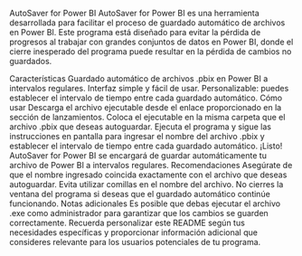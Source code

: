 AutoSaver for Power BI
AutoSaver for Power BI es una herramienta desarrollada para facilitar el proceso de guardado automático de archivos en Power BI. Este programa está diseñado para evitar la pérdida de progresos al trabajar con grandes conjuntos de datos en Power BI, donde el cierre inesperado del programa puede resultar en la pérdida de cambios no guardados.

Características
Guardado automático de archivos .pbix en Power BI a intervalos regulares.
Interfaz simple y fácil de usar.
Personalizable: puedes establecer el intervalo de tiempo entre cada guardado automático.
Cómo usar
Descarga el archivo ejecutable desde el enlace proporcionado en la sección de lanzamientos.
Coloca el ejecutable en la misma carpeta que el archivo .pbix que deseas autoguardar.
Ejecuta el programa y sigue las instrucciones en pantalla para ingresar el nombre del archivo .pbix y establecer el intervalo de tiempo entre cada guardado automático.
¡Listo! AutoSaver for Power BI se encargará de guardar automáticamente tu archivo de Power BI a intervalos regulares.
Recomendaciones
Asegúrate de que el nombre ingresado coincida exactamente con el archivo que deseas autoguardar.
Evita utilizar comillas en el nombre del archivo.
No cierres la ventana del programa si deseas que el guardado automático continúe funcionando.
Notas adicionales
Es posible que debas ejecutar el archivo .exe como administrador para garantizar que los cambios se guarden correctamente.
Recuerda personalizar este README según tus necesidades específicas y proporcionar información adicional que consideres relevante para los usuarios potenciales de tu programa.
